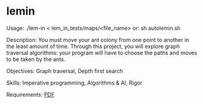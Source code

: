 # lemin
Usage: ./lem-in < lem_in_tests/maps/<file_name> or: sh autolemin.sh

Description: You must move your ant colony from one point to another in the least amount of time. Through this project, you will explore graph traversal algorithms: your program will have to choose the paths and moves to be taken by the ants.

Objectives: Graph traversal, Depth first search

Skills: Imperative programming, Algorithms & AI, Rigor 

Requirements: [PDF](https://github.com/erikagreen7777/42_projects/blob/master/lemin/lem-in.en.pdf)
